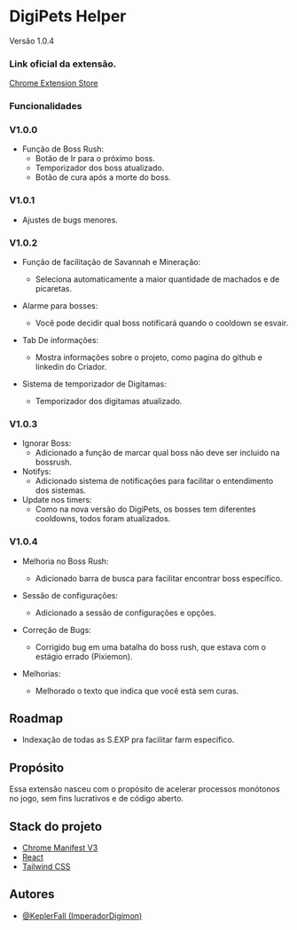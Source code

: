 # DigiPets Helper
Versão 1.0.4
### Link oficial da extensão.
[Chrome Extension Store](https://chromewebstore.google.com/detail/digipets-helper/fofabjnjiieenlcihcmlgpilcmidcnbp?authuser=0&hl=pt-BR)
### Funcionalidades

### V1.0.0

- Função de Boss Rush:
    - Botão de Ir para o próximo boss.
    - Temporizador dos boss atualizado.
    - Botão de cura após a morte do boss.

### V1.0.1
- Ajustes de bugs menores.

### V1.0.2

- Função de facilitação de Savannah e Mineração:
    - Seleciona automaticamente a maior quantidade de machados e de picaretas.

- Alarme para bosses:
    - Você pode decidir qual boss notificará quando o cooldown se esvair.

- Tab De informações:
    - Mostra informações sobre o projeto, como pagina do github e linkedin do Criador.

- Sistema de temporizador de Digitamas:
    - Temporizador dos digitamas atualizado.

### V1.0.3
- Ignorar Boss:
    - Adicionado a função de marcar qual boss não deve ser incluido na bossrush.
- Notifys:
    - Adicionado sistema de notificações para facilitar o entendimento dos sistemas.
- Update nos timers:
    - Como na nova versão do DigiPets, os bosses tem diferentes cooldowns, todos foram atualizados.

### V1.0.4
- Melhoria no Boss Rush:
    - Adicionado barra de busca para facilitar encontrar boss específico.

- Sessão de configurações:
    - Adicionado a sessão de configurações e opções.

- Correção de Bugs:
    - Corrigido bug em uma batalha do boss rush, que estava com o estágio errado (Pixiemon).

- Melhorias:
    - Melhorado o texto que indica que você está sem curas.


## Roadmap
- Indexação de todas as S.EXP pra facilitar farm específico.
## Propósito

Essa extensão nasceu com o propósito de acelerar processos monótonos no jogo, sem fins lucrativos e de código aberto.

## Stack do projeto

 - [Chrome Manifest V3](https://developer.chrome.com/docs/extensions/develop/migrate/what-is-mv3?hl=pt-br)
 - [React](https://react.dev/)
 - [Tailwind CSS](https://tailwindcss.com/)


## Autores

- [@KeplerFall (ImperadorDigimon)](https://www.linkedin.com/in/keplerpereira/)

